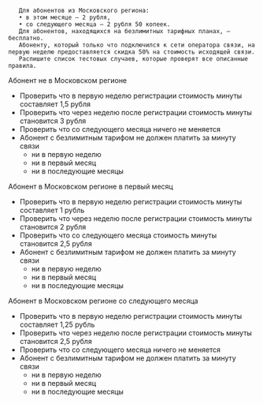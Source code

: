 ```Стоимость минуты исходящей связи по умолчанию составляет 3 рубля (во всех регионах).
   Для абонентов из Московского региона:
   • в этом месяце – 2 рубля,
   • со следующего месяца – 2 рубля 50 копеек.
   Для абонентов, находящихся на безлимитных тарифных планах, – бесплатно.
   Абоненту, который только что подключился к сети оператора связи, на первую неделю предоставляется скидка 50% на стоимость исходящей связи.
   Распишите список тестовых случаев, которые проверят все описанные правила.
```
   
Абонент не в Московском регионе 
- Проверить что в первую неделю регистрации стоимость минуты составляет 1,5 рубля
- Проверить что через неделю после регистрации стоимость минуты становится 3 рубля
- Проверить что со следующего месяца ничего не меняется
- Абонент с безлимитным тарифом не должен платить за минуту связи
  - ни в первую неделю
  - ни в первый месяц
  - ни в последующие месяцы
  
Абонент в Московском регионе в первый месяц
- Проверить что в первую неделю регистрации стоимость минуты составляет 1 рубль
- Проверить что через неделю после регистрации стоимость минуты становится 2 рубля
- Проверить что со следующего месяца стоимость минуты становится 2,5 рубля
- Абонент с безлимитным тарифом не должен платить за минуту связи
  - ни в первую неделю
  - ни в первый месяц
  - ни в последующие месяцы
  
Абонент в Московском регионе со следующего месяца
- Проверить что в первую неделю регистрации стоимость минуты составляет 1,25 рубль
- Проверить что через неделю после регистрации стоимость минуты становится 2,5 рубля
- Проверить что со следующего месяца ничего не меняется
- Абонент с безлимитным тарифом не должен платить за минуту связи
  - ни в первую неделю
  - ни в первый месяц
  - ни в последующие месяцы

 